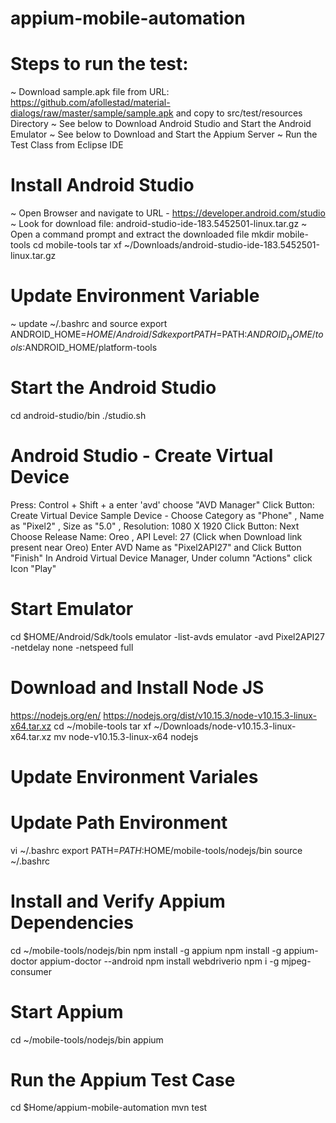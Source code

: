 # appium-mobile-automation

# Steps to run the test:
~ Download sample.apk file from URL: https://github.com/afollestad/material-dialogs/raw/master/sample/sample.apk and copy to src/test/resources Directory
~ See below to Download Android Studio and Start the Android Emulator
~ See below to Download and Start the Appium Server
~ Run the Test Class from Eclipse IDE

# Install Android Studio
~ Open Browser and navigate to URL - https://developer.android.com/studio
~ Look for download file: android-studio-ide-183.5452501-linux.tar.gz
~ Open a command prompt and extract the downloaded file
mkdir mobile-tools
cd mobile-tools
tar xf ~/Downloads/android-studio-ide-183.5452501-linux.tar.gz 

# Update Environment Variable
~ update ~/.bashrc and source
export ANDROID_HOME=$HOME/Android/Sdk
export PATH=$PATH:$ANDROID_HOME/tools:$ANDROID_HOME/platform-tools


# Start the Android Studio
cd android-studio/bin
./studio.sh

# Android Studio - Create Virtual Device
Press: Control + Shift + a
enter 'avd'
choose "AVD Manager"
Click Button: Create Virtual Device
Sample Device - Choose Category as "Phone" , Name as "Pixel2" , Size as "5.0" , Resolution: 1080 X 1920 
Click Button: Next
Choose Release Name: Oreo , API Level: 27 (Click when Download link present near Oreo)
Enter AVD Name as "Pixel2API27" and Click Button "Finish"
In Android Virtual Device Manager, Under column "Actions"  click Icon "Play" 

# Start Emulator
cd $HOME/Android/Sdk/tools
emulator -list-avds
emulator -avd Pixel2API27 -netdelay none -netspeed full


# Download and Install Node JS
https://nodejs.org/en/
https://nodejs.org/dist/v10.15.3/node-v10.15.3-linux-x64.tar.xz
cd ~/mobile-tools
tar xf ~/Downloads/node-v10.15.3-linux-x64.tar.xz
mv node-v10.15.3-linux-x64 nodejs

# Update Environment Variales
# Update Path Environment
vi ~/.bashrc
export PATH=$PATH:$HOME/mobile-tools/nodejs/bin
source ~/.bashrc

# Install and Verify Appium Dependencies
cd ~/mobile-tools/nodejs/bin
npm install -g appium
npm install -g appium-doctor
appium-doctor --android
npm install webdriverio
npm i -g mjpeg-consumer

# Start Appium
cd ~/mobile-tools/nodejs/bin
appium

# Run the Appium Test Case
cd $Home/appium-mobile-automation
mvn test

